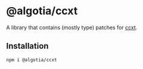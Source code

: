 # @algotia/ccxt

A library that contains (mostly type) patches for [ccxt](https://github.com/ccxt/ccxt).

## Installation

```console
npm i @algotia/ccxt
```

